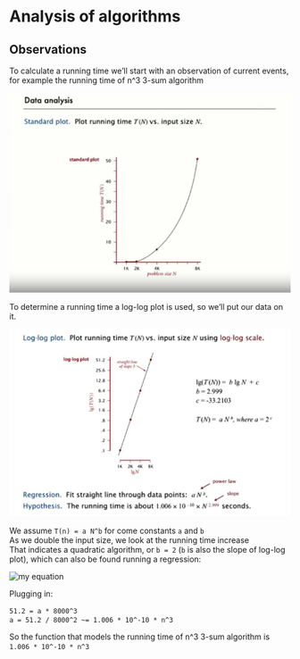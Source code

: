 # Analysis of algorithms

## Observations

To calculate a running time we’ll start with an observation of current events, for example the running time of n^3 3-sum algorithm

![Standard plot](./images/plot.jpg)

To determine a running time a log-log plot is used, so we’ll put our data on it.


![Log-log plot](./images/log-log.jpg)

We assume `T(n) = a N^b` for come constants `a` and `b`  
As we double the input size, we look at the running time increase  
That indicates a quadratic algorithm, or `b = 2` (`b` is also the slope of log-log plot), which can also be found running a regression:  

![my equation](https://latex.codecogs.com/gif.image?%5Cdpi%7B110%7D%5Clog_%7B2%7D%5Cleft(y_%7B1%7D%5Cright)%5Csim%20b%5Clog_%7B2%7D%5Cleft(x_%7B1%7D%5Cright)&plus;c)

Plugging in:
```
51.2 = a * 8000^3
a = 51.2 / 8000^2 ~= 1.006 * 10^-10 * n^3
```

So the function that models the running time of n^3 3-sum algorithm is  
`1.006 * 10^-10 * n^3`


